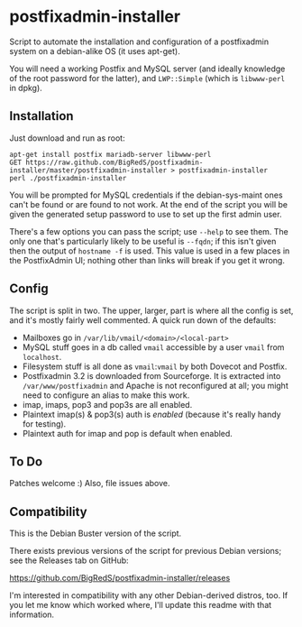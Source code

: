 postfixadmin-installer
======================

Script to automate the installation and configuration of a postfixadmin
system on a debian-alike OS (it uses apt-get).

You will need a working Postfix and MySQL server (and ideally knowledge of
the root password for the latter), and `LWP::Simple` (which is `libwww-perl` in
dpkg). 

Installation
------------

Just download and run as root:

    apt-get install postfix mariadb-server libwww-perl
    GET https://raw.github.com/BigRedS/postfixadmin-installer/master/postfixadmin-installer > postfixadmin-installer
    perl ./postfixadmin-installer

You will be prompted for MySQL credentials if the debian-sys-maint ones can't be 
found or are found to not work. At the end of the script you will be given the
generated setup password to use to set up the first admin user.

There's a few options you can pass the script; use `--help` to see them. The only one 
that's particularly likely to be useful is `--fqdn`; if this isn't given then the 
output of `hostname -f` is used. This value is used in a few places in the PostfixAdmin 
UI; nothing other than links will break if you get it wrong.


Config
------

The script is split in two. The upper, larger, part is where all the config 
is set, and it's mostly fairly well commented. A quick run down of the defaults:

* Mailboxes go in `/var/lib/vmail/<domain>/<local-part>`
* MySQL stuff goes in a db called `vmail` accessible by a user `vmail` from 
  `localhost`.
* Filesystem stuff is all done as `vmail`:`vmail` by both Dovecot and Postfix.
* Postfixadmin 3.2 is downloaded from Sourceforge. It is extracted into 
  `/var/www/postfixadmin` and Apache is not reconfigured at all; you might need to 
  configure an alias to make this 
  work.
* imap, imaps, pop3 and pop3s are all enabled.
* Plaintext imap(s) & pop3(s) auth is *enabled* (because it's really handy for testing).
* Plaintext auth for imap and pop is default when enabled. 

To Do
-----

Patches welcome :) Also, file issues above.

Compatibility
-------------
This is the Debian Buster version of the script.

There exists previous versions of the script for previous Debian versions; see the Releases
tab on GitHub:

https://github.com/BigRedS/postfixadmin-installer/releases

I'm interested in compatibility with any other Debian-derived distros, too. If you let me know
which worked where, I'll update this readme with that information.
